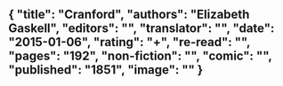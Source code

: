 {
 "title": "Cranford",
 "authors": "Elizabeth Gaskell",
 "editors": "",
 "translator": "",
 "date": "2015-01-06",
 "rating": "+",
 "re-read": "",
 "pages": "192",
 "non-fiction": "",
 "comic": "",
 "published": "1851",
 "image": ""
}
---


